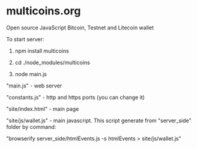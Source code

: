 # multicoins.org
Open source JavaScript Bitcoin, Testnet and Litecoin wallet

To start server:

1. npm install multicoins

2. cd ./node_modules/multicoins

3. node main.js


"main.js" - web server

"constants.js" - http and https ports (you can change it)

"site/index.html" - main page

"site/js/wallet.js" - main javascript. This script generate from "server_side" folder by command: 

"browserify server_side/htmlEvents.js -s htmlEvents > site/js/wallet.js"





